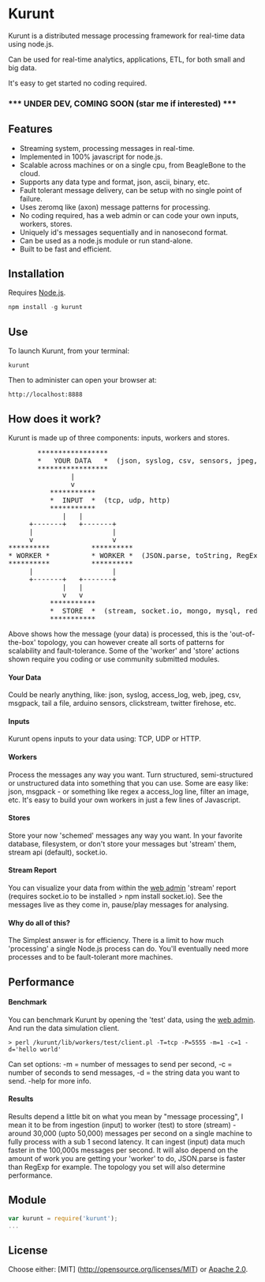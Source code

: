 # Kurunt

Kurunt is a distributed message processing framework for real-time data using node.js.  

Can be used for real-time analytics, applications, ETL, for both small and big data.  

It's easy to get started no coding required.

### *** UNDER DEV, COMING SOON (star me if interested) ***

## Features

- Streaming system, processing messages in real-time.
- Implemented in 100% javascript for node.js.
- Scalable across machines or on a single cpu, from BeagleBone to the cloud.
- Supports any data type and format, json, ascii, binary, etc.
- Fault tolerant message delivery, can be setup with no single point of failure.
- Uses zeromq like (axon) message patterns for processing.
- No coding required, has a web admin or can code your own inputs, workers, stores.
- Uniquely id's messages sequentially and in nanosecond format.
- Can be used as a node.js module or run stand-alone.
- Built to be fast and efficient.

## Installation

Requires [Node.js](http://nodejs.org/).

```js
npm install -g kurunt
```

## Use

To launch Kurunt, from your terminal:

```
kurunt
```

Then to administer can open your browser at:

```
http://localhost:8888
```

## How does it work?

Kurunt is made up of three components: inputs, workers and stores. 
<pre>
       *****************
       *   YOUR DATA   *  (json, syslog, csv, sensors, jpeg, access_log, tail, etc)
       *****************
               |
               v
          ***********
          *  INPUT  *  (tcp, udp, http)
          ***********
             |   |
     +-------+   +-------+
     |                   |
     v                   v
**********          **********
* WORKER *          * WORKER *  (JSON.parse, toString, RegExp, split, etc)
**********          **********
     |                   |
     +-------+   +-------+
             |   |
             v   v
          ***********
          *  STORE  *  (stream, socket.io, mongo, mysql, redis, S3, solr, sphinx, etc)
          ***********
</pre>

Above shows how the message (your data) is processed, this is the 'out-of-the-box' topology, you can however create all sorts of patterns for scalability and fault-tolerance. Some of the 'worker' and 'store' actions shown require you coding or use community submitted modules.

#### Your Data
Could be nearly anything, like: json, syslog, access_log, web, jpeg, csv, msgpack, tail a file, arduino sensors, clickstream, twitter firehose, etc.

#### Inputs
Kurunt opens inputs to your data using: TCP, UDP or HTTP.

#### Workers
Process the messages any way you want. Turn structured, semi-structured or unstructured data into something that you can use. Some are easy like: json, msgpack - or something like regex a access_log line, filter an image, etc. It's easy to build your own workers in just a few lines of Javascript. 

#### Stores
Store your now 'schemed' messages any way you want. In your favorite database, filesystem, or don't store your messages but 'stream' them, stream api (default), socket.io.

#### Stream Report
You can visualize your data from within the [web admin](http://localhost:8888) 'stream' report (requires socket.io to be installed > npm install socket.io). See the messages live as they come in, pause/play messages for analysing. 

#### Why do all of this?
The Simplest answer is for efficiency. There is a limit to how much 'processing' a single Node.js process can do. You'll eventually need more processes and to be fault-tolerant more machines.

## Performance

#### Benchmark

You can benchmark Kurunt by opening the 'test' data, using the [web admin](http://localhost:8888). And run the data simulation client.
```
> perl /kurunt/lib/workers/test/client.pl -T=tcp -P=5555 -m=1 -c=1 -d='hello world'
```
Can set options: -m = number of messages to send per second, -c = number of seconds to send messages, -d = the string data you want to send. -help for more info.

#### Results

Results depend a little bit on what you mean by "message processing", I mean it to be from ingestion (input) to worker (test) to store (stream) - around 30,000 (upto 50,000) messages per second on a single machine to fully process with a sub 1 second latency. It can ingest (input) data much faster in the 100,000s messages per second. It will also depend on the amount of work you are getting your 'worker' to do, JSON.parse is faster than RegExp for example. The topology you set will also determine performance.

## Module

```js
var kurunt = require('kurunt');
...
```

## License

Choose either: [MIT] (http://opensource.org/licenses/MIT) or [Apache 2.0](http://www.apache.org/licenses/LICENSE-2.0).

